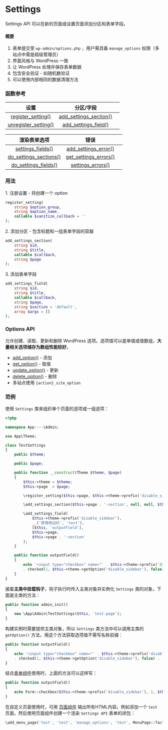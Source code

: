 # Settings

&#x20;Settings API 可以在新的页面或设置页面添加分区和表单字段。

#### 概要

1. 表单提交至 `wp-admin/options.php` ，用户需具备 `manage_options` 权限（多站点中需是超级管理员）
2. 界面风格与 WordPress 一致
3. 让 WordPress 处理并保存表单数据
4. 包含安全验证 - 如随机数验证
5. 可以使用内部相同的数据清理方法

### 函数参考

|                                                 设置                                                |                                                  分区/字段                                                  |   |
| :-----------------------------------------------------------------------------------------------: | :-----------------------------------------------------------------------------------------------------: | - |
|   [register\_setting()](https://developer.wordpress.org/reference/functions/register\_setting/)   | [add\_settings\_section()](https://developer.wordpress.org/reference/functions/add\_settings\_section/) |   |
| [unregister\_setting()](https://developer.wordpress.org/reference/functions/unregister\_setting/) |   [add\_settings\_field()](https://developer.wordpress.org/reference/functions/add\_settings\_field/)   |   |

|                                                  渲染表单选项                                                 |                                                   错误                                                  |   |
| :-----------------------------------------------------------------------------------------------------: | :---------------------------------------------------------------------------------------------------: | - |
|       [settings\_fields()](https://developer.wordpress.org/reference/functions/settings\_fields/)       |  [add\_settings\_error()](https://developer.wordpress.org/reference/functions/add\_settings\_error/)  |   |
| [do\_settings\_sections()](https://developer.wordpress.org/reference/functions/do\_settings\_sections/) | [get\_settings\_errors()](https://developer.wordpress.org/reference/functions/get\_settings\_errors/) |   |
|   [do\_settings\_fields()](https://developer.wordpress.org/reference/functions/do\_settings\_fields/)   |      [settings\_errors()](https://developer.wordpress.org/reference/functions/settings\_errors/)      |   |

### 用法

1\. 注册设置 - 将创建一个 option

```php
register_setting(
    string $option_group,
    string $option_name,
    callable $sanitize_callback = ''
);
```

2\. 添加分区 - 包含标题和一组表单字段的容器

```php
add_settings_section(
    string $id,
    string $title,
    callable $callback,
    string $page
);
```

3\. 添加表单字段

```php
add_settings_field(
    string $id,
    string $title,
    callable $callback,
    string $page,
    string $section = 'default',
    array $args = []
);
```

### Options API

允许创建、读取、更新和删除 WordPress 选项。选项值可以是单值或值数组，**大量相关选项储存为数组性能较好**。

* [add\_option()](https://developer.wordpress.org/reference/functions/add\_option/) - 添加
* [get\_option()](https://developer.wordpress.org/reference/functions/get\_option/) - 取值
* [update\_option()](https://developer.wordpress.org/reference/functions/update\_option/) - 更新
* [delete\_option()](https://developer.wordpress.org/reference/functions/delete\_option/) - 删除
* 多站点使用 `{action}_site_option`&#x20;

### 范例

使用 `Settings` 类来组织单个页面的选项或一组选项：

```php
<?php

namespace App····\Admin;

use App\Theme;

class TestSettings
{
    public $theme;

    public $page;

    public function __construct(Theme $theme, $page)
    {
        $this->theme = $theme;
        $this->page  = $page;

        \register_setting($this->page, $this->theme->prefix('disable_sidebar'));

        \add_settings_section($this->page . '-section', null, null, $this->page);

        \add_settings_field(
            $this->theme->prefix('disable_sidebar'),
            __('禁用侧边栏', 'test'),
            [$this, 'outputField'],
            $this->page,
            $this->page . '-section'
        );
    }

    public function outputField()
    {
        echo '<input type="checkbox" name="' . $this->theme->prefix('disable_sidebar') . '"'
        . checked(1, $this->theme->getOption('disable_sidebar'), false) . 'value="1">';
    }
}
```

接着**主类中挂载钩子**，钩子执行时传入主类对象并实例化 `Settings` 类的对象，下面是主类的方法：

```php
public function admin_init()
{
    new \App\Admin\TestSettings($this, 'test-page');
}
```

构建实例时需要提供主类对象，所以 `Settings` 类方法中可以调用主类的 `getOption()` 方法，用这个方法获取选项值不需写名称前缀：

```php
public function outputField()
{
    echo '<input type="checkbox" name="' . $this->theme->prefix('disable_sidebar') . '"'
    . checked(1, $this->theme->getOption('disable_sidebar'), false) . 'value="1">';
}
```

结合[表单组件](zu-jian-1.md)使用时，上面的方法可以这样写：

```php
public function outputField()
{
    echo Form::checkbox($this->theme->prefix('disable_sidebar'), 1, $this->theme->getOption('disable_sidebar'));
}
```

在自定义页面使用时，可用 [页面组件](cai-dan-ye-mian.md) 输出所有HTML内容。例如添加一个 `test` 页面，然后使用页面组件创建一个渲染 `Settings API` 表单的闭包：

```php
\add_menu_page('test', 'test', 'manage_options', 'test', MenuPage::factory('测试页面标题', 'test-page'));
```
